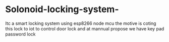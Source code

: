 # Solonoid-locking-system-
Itc a smart locking system using esp8266 node mcu the motive is coting this lock to iot to control door lock and at mannual propose we have key pad password lock 
